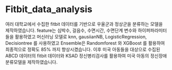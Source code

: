 # Fitbit_data_analysis
여러 대학교에서 수집한 fitbit 데이터를 기반으로 우울군과 정상군을 분류하는 모델을 제작하였습니다. feature는 심박수, 걸음수, 수면시간, 수면단계 변수와 하이퍼파라미터들을 활용하였고 머신러닝 모델로 knn, gausiianNB, LogisticRegression, Decisiontree 를 사용하였고 Ensemble은 Randomforest 와 XGBoost 를 활용하여 최종적으로 정확도 85% 까지 향상시켰습니다. 이후 미국 아동들을 대상으로 수집된 ABCD 데이터의 fitbit 데이터와 KSAD 정신병리검사를 활용하여 미국 아동의 정신장애 분류모델을 제작하였습니다.
